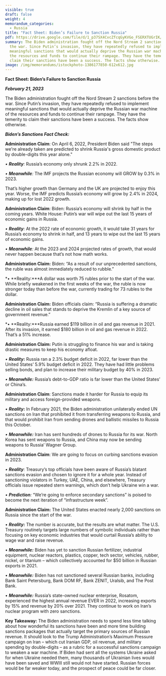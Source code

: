 ```yaml
---
visible: true
draft: false
weight: 4
memorandum_categories:
  - Russia
title: "Fact Sheet: Biden’s Failure to Sanction Russia"
pdf: https://drive.google.com/file/d/1_p37SX4CvcZfcqGyKVGo_FSERXTUGrIK/view?usp=share_link
summary: The Biden administration fought off the Nord Stream 2 sanctions before
  the war. Since Putin’s invasion, they have repeatedly refused to implement
  meaningful sanctions that would actually deprive the Russian war machine of
  the resources and funds to continue their rampage. They have the temerity to
  claim their sanctions have been a success. The facts show otherwise.
image: /img/memorandums/istockphoto-1386177850-612x612.jpg
---
```

**Fact Sheet: Biden’s Failure to Sanction Russia**

***February 21, 2023***

The Biden administration fought off the Nord Stream 2 sanctions before the war. Since Putin’s invasion, they have repeatedly refused to implement meaningful sanctions that would actually deprive the Russian war machine of the resources and funds to continue their rampage. They have the temerity to claim their sanctions have been a success. The facts show otherwise.

***Biden’s Sanctions Fact Check:***

**Administration Claim**: On April 6, 2022, President Biden said "The steps we're already taken are predicted to shrink Russia's gross domestic product by double-digits this year alone." 

*• **Reality**:* Russia’s economy only shrunk 2.2% in 2022.

*• **Meanwhile**:* The IMF projects the Russian economy will GROW by 0.3% in 2023.

That’s higher growth than Germany and the UK are projected to enjoy this year. Worse, the IMF predicts Russia’s economy will grow by 2.4% in 2024, making up for lost 2022 growth.



**Administration Claim**: Biden: Russia’s economy will shrink by half in the coming years. White House: Putin’s war will wipe out the last 15 years of economic gains in Russia.

*• **Reality**:* At the 2022 rate of economic growth, it would take 31 years for Russia’s economy to shrink in half, and 13 years to wipe out the last 15 years of economic gains.

*• **Meanwhile**:* At the 2023 and 2024 projected rates of growth, that would never happen because that’s not how math works.



**Administration Claim:** Biden: “As a result of our unprecedented sanctions, the ruble was almost immediately reduced to rubble.”

*• **Reality:***A dollar was worth 75 rubles prior to the start of the war. While briefly weakened in the first weeks of the war, the ruble is now stronger today than before the war, currently trading for 73 rubles to the dollar.



**Administration Claim:** Biden officials claim: “Russia is suffering a dramatic decline in oil sales that stands to deprive the Kremlin of a key source of government revenue.”

*• **Reality:***Russia earned $119 billion in oil and gas revenue in 2021. After its invasion, it earned $180 billion in oil and gas revenue in 2022. That’s a 51% increase.



**Administration Claim:** Putin is struggling to finance his war and is taking drastic measures to keep his economy afloat.

*• **Reality:*** Russia ran a 2.3% budget deficit in 2022, far lower than the United States’ 5.9% budget deficit in 2022. They have had little problems selling bonds, and plan to increase their military budget by 40% in 2023.

*• **Meanwhile:*** Russia’s debt-to-GDP ratio is far lower than the United States’ or China’s.



**Administration Claim**: Sanctions made it harder for Russia to equip its military and access foreign-provided weapons.

*• **Reality:*** In February 2021, the Biden administration unilaterally ended UN sanctions on Iran that prohibited it from transferring weapons to Russia, and that would prohibit Iran from sending drones and ballistic missiles to Russia this October.

*• **Meanwhile:*** Iran has sent hundreds of drones to Russia for its war. North Korea has sent weapons to Russia, and China may now be sending weapons to Russia’ Wagner Group.



**Administration Claim**: We are going to focus on curbing sanctions evasion in 2023.

*• **Reality**:* Treasury’s top officials have been aware of Russia’s blatant sanctions evasion and chosen to ignore it for a whole year. Instead of sanctioning violators in Turkey, UAE, China, and elsewhere, Treasury officials issue repeated stern warnings, which don’t help Ukraine win a war.

*• **Prediction**:* “We’re going to enforce secondary sanctions” is poised to become the next iteration of “infrastructure week”.



**Administration Claim:** The United States enacted nearly 2,000 sanctions on Russia since the start of the war.

• ***Reality:*** The number is accurate, but the results are what matter. The U.S. Treasury routinely targets large numbers of symbolic individuals rather than focusing on key economic industries that would curtail Russia’s ability to wage war and raise revenue.

• ***Meanwhile:*** Biden has yet to sanction Russian fertilizer, industrial equipment, nuclear reactors, plastics, copper, tech sector, vehicles, rubber, nickel, or titanium – which collectively accounted for $50 billion in Russian exports in 2021.

• ***Meanwhile:*** Biden has not sanctioned several Russian banks, including Bank Saint Petersburg, Bank DOM RF, Bank ZENIT, Uralsib, and The Post Bank.

• ***Meanwhile:*** Russia’s state-owned nuclear enterprise, Rosatom, experienced the highest annual revenue EVER in 2022, increasing exports by 15% and revenue by 20% over 2021. They continue to work on Iran’s nuclear program with zero sanctions.



**Key Takeaway:** The Biden administration needs to spend less time talking about how wonderful its sanctions have been and more time building sanctions packages that actually target the primary sources of Russian revenue. It should look to the Trump Administration’s Maximum Pressure campaign on Iran – which cut Iranian GDP, oil revenue, and military spending by double-digits – as a rubric for a successful sanctions campaign to weaken a war machine. If Biden had sent all the systems Ukraine asked for when Ukraine needed them, many thousands of Ukrainian lives would have been saved and WWIII still would not have started. Russian forces would be far weaker today, and the prospect of peace could be far closer.